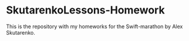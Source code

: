 # SkutarenkoLessons-Homework

This is the repository with my homeworks for the Swift-marathon by Alex Skutarenko.
 

